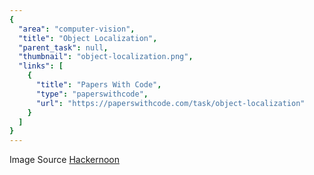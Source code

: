 ```yaml
---
{
  "area": "computer-vision",
  "title": "Object Localization",
  "parent_task": null,
  "thumbnail": "object-localization.png",
  "links": [
    {
      "title": "Papers With Code",
      "type": "paperswithcode",
      "url": "https://paperswithcode.com/task/object-localization"
    }
  ]
}
---
```


Image Source [Hackernoon](https://hackernoon.com/gentle-guide-on-how-yolo-object-localization-works-with-keras-part-1-aec99277f56f)